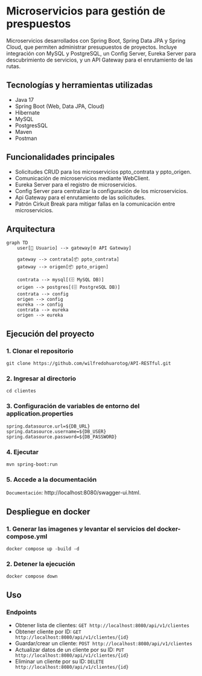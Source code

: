 # Microservicios para gestión de prespuestos

Microservicios desarrollados con Spring Boot, Spring Data JPA y Spring Cloud, que permiten administrar presupuestos de proyectos. Incluye integración con MySQL y PostgreSQL, un Config Server, Eureka Server para descubrimiento de servicios, y un API Gateway para el enrutamiento de las rutas.

## Tecnologías y herramientas utilizadas
- Java 17
- Spring Boot (Web, Data JPA, Cloud)
- Hibernate
- MySQL
- PostgresSQL
- Maven
- Postman

## Funcionalidades principales
- Solicitudes CRUD para los microservicios ppto_contrata y ppto_origen.
- Comunicación de microservicios mediante WebClient.
- Eureka Server para el registro de microservicios. 
- Config Server para centralizar la configuración de los microservicios.
- Api Gateway para el enrutamiento de las solicitudes.
- Patrón Cirkuit Break para mitigar fallas en la comunicación entre microservicios.

## Arquitectura

```mermaid
graph TD
    user[👤 Usuario] --> gateway[🌐 API Gateway]

    gateway --> contrata[📦 ppto_contrata]
    gateway --> origen[📦 ppto_origen]

    contrata --> mysql[(🗄️ MySQL DB)]
    origen --> postgres[(🗄️ PostgreSQL DB)]
    contrata --> config
    origen --> config
    eureka --> config
    contrata --> eureka
    origen --> eureka
```


## Ejecución del proyecto

### 1. Clonar el repositorio
```
git clone https://github.com/wilfredohuarotog/API-RESTful.git
```
### 2. Ingresar al directorio
```
cd clientes
```
### 3. Configuración de variables de entorno del application.properties
```
spring.datasource.url=${DB_URL}
spring.datasource.username=${DB_USER}
spring.datasource.password=${DB_PASSWORD}
```
### 4. Ejecutar 
```
mvn spring-boot:run
```
### 5. Accede a la documentación
`Documentación`: http://localhost:8080/swagger-ui.html.

## Despliegue en docker
### 1. Generar las imagenes y levantar el servicios del docker-compose.yml
```
docker compose up -build -d
```
### 2. Detener la ejecución
```
docker compose down
```
## Uso
### Endpoints
- Obtener lista de clientes: `GET http://localhost:8080/api/v1/clientes`
- Obtener cliente por ID: `GET http://localhost:8080/api/v1/clientes/{id}`
- Guardar/crear un cliente: `POST http://localhost:8080/api/v1/clientes`
- Actualizar datos de un cliente por su ID: `PUT http://localhost:8080/api/v1/clientes/{id}`
- Eliminar un cliente por su ID: `DELETE http://localhost:8080/api/v1/clientes/{id}`

